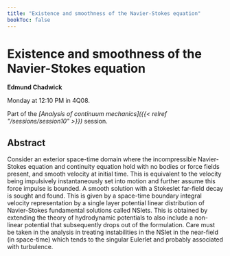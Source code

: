 ```yaml
---
title: "Existence and smoothness of the Navier-Stokes equation"
bookToc: false
---
```


# Existence and smoothness of the Navier-Stokes equation

**Edmund Chadwick**

Monday at 12:10 PM in 4Q08.

Part of the *[Analysis of continuum mechanics]({{< relref "/sessions/session10" >}})* session.

## Abstract

Consider an exterior space-time domain where the incompressible Navier-Stokes equation and continuity equation hold with no bodies or force fields present, and smooth velocity at initial time. This is equivalent to the velocity being impulsively  instantaneously set into motion and further assume this force impulse is bounded. A smooth solution with a Stokeslet far-field decay is sought and found. This is given by a space-time boundary integral velocity representation by a single layer potential linear distribution of Navier-Stokes fundamental solutions called NSlets. This is obtained by extending the theory of hydrodynamic potentials to also include a non-linear potential that subsequently drops out of the formulation. Care must be taken in the analysis in treating instabilities in the NSlet in the near-field (in space-time) which tends to the singular Eulerlet and probably associated with turbulence.


